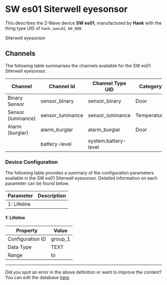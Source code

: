 
# SW es01 Siterwell eyesonsor

This describes the Z-Wave device **SW es01**, manufactured by **Hank** with the thing type UID of ```hank_swes01_00_000```. 

Siterwell eyesonsor

## Channels
The following table summarises the channels available for the SW es01 Siterwell eyesonsor.

| Channel | Channel Id | Channel Type UID | Category | Item Type |
|---------|------------|------------------|----------|-----------|
| Binary Sensor | sensor_binary | sensor_binary | Door | Switch |
| Sensor (luminance) | sensor_luminance | sensor_luminance | Temperature | Number |
| Alarm (burglar) | alarm_burglar | alarm_burglar | Door | Switch |
|  | battery-level | system.battery-level |  |  |




### Device Configuration
The following table provides a summary of the configuration parameters available in the SW es01 Siterwell eyesonsor.
Detailed information on each parameter can be found below.

| Parameter   | Description |
|-------------|-------------|
| 1: Lifeline |  |




#### 1: Lifeline




| Property         | Value    |
|------------------|----------|
| Configuration ID | group_1 |
| Data Type        | TEXT |
| Range |  to  |






---

Did you spot an error in the above definition or want to improve the content?
You can edit the database [here](http://www.cd-jackson.com/index.php/zwave/zwave-device-database/zwave-device-list/devicesummary/707).


